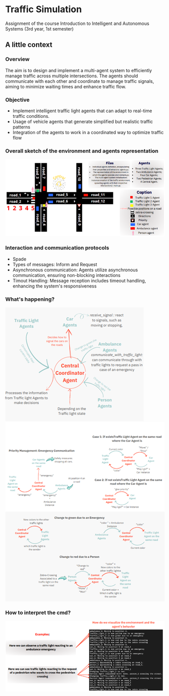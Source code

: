 # Traffic Simulation
Assignment of the course Introduction to Intelligent and Autonomous Systems (3rd year, 1st semester)

## A little context
### Overview
The aim is to design and implement a multi-agent system to efficiently
manage traffic across multiple intersections. The agents should
communicate with each other and coordinate to manage traffic signals,
aiming to minimize waiting times and enhance traffic flow.

### Objective
* Implement intelligent traffic light agents that can adapt to real-time traffic conditions.
* Usage of vehicle agents that generate simplified but realistic traffic patterns
* Integration of the agents to work in a coordinated way to optimize traffic flow

### Overall sketch of the environment and agents representation
![sketch of the environment](images/sketch.png)

### Interaction and communication protocols
* Spade
* Types of messages: Inform and Request
* Asynchronous communication: Agents utilize asynchronous communication, ensuring non-blocking interactions
* Timout Handling: Message reception includes timeout handling, enhancing the system's responsiveness

### What's happening?
![central_agent](images/central_agent.png)
![central_agent_1](images/central_agent_1.png)
![central_agent_2](images/central_agent_2.png)

### How to interpret the cmd?
![experimental_results](images/experimental_results.png)
